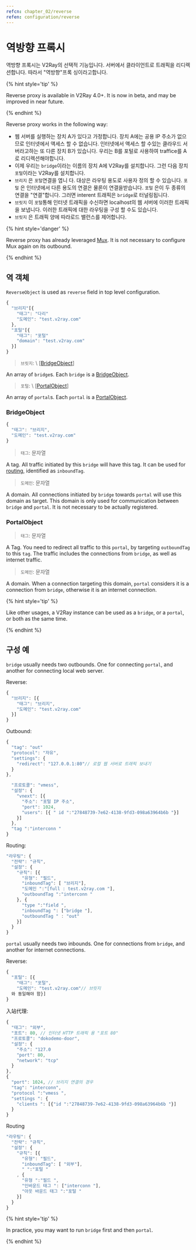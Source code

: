 ```yaml
---
refcn: chapter_02/reverse
refen: configuration/reverse
---
```

# 역방향 프록시

역방향 프록시는 V2Ray의 선택적 기능입니다. 서버에서 클라이언트로 트래픽을 리디렉션합니다. 따라서 "역방향"프록 싱이라고합니다.

{% hint style='tip' %}

Reverse proxy is available in V2Ray 4.0+. It is now in beta, and may be improved in near future.

{% endhint %}

Reverse proxy works in the following way:

* 웹 서버를 실행하는 장치 A가 있다고 가정합니다. 장치 A에는 공용 IP 주소가 없으므로 인터넷에서 액세스 할 수 없습니다. 인터넷에서 액세스 할 수있는 클라우드 서버라고하는 또 다른 장치 B가 있습니다. 우리는 B를 포털로 사용하여 traffice를 A로 리디렉션해야합니다.
* 이제 우리는 `bridge`이라는 이름의 장치 A에 V2Ray를 설치합니다. 그런 다음 장치 `포털`이라는 V2Ray를 설치합니다.
* `브리지` 은 `포털`연결을 엽니 다. 대상은 라우팅 용도로 사용자 정의 할 수 있습니다. `포털` 은 인터넷에서 다른 용도의 연결은 물론이 연결을받습니다. `포털` 은이 두 종류의 연결을 "연결"합니다. 그러면 interent 트래픽은 `bridge`로 터널링됩니다.
* `브릿지` 이 `포털`통해 인터넷 트래픽을 수신하면 localhost의 웹 서버에 이러한 트래픽을 보냅니다. 이러한 트래픽에 대한 라우팅을 구성 할 수도 있습니다.
* `브릿지` 은 트래픽 양에 따라로드 밸런스를 제어합니다.

{% hint style='danger' %}

Reverse proxy has already leveraged [Mux](mux.md). It is not necessary to configure Mux again on its outbound.

{% endhint %}

## 역 객체

`ReverseObject` is used as `reverse` field in top level configuration.

```javascript
{
  "브리지"[{
    "태그": "다리"
    "도메인": "test.v2ray.com"
  },
  "포털"[{
    "태그": "포털"
    "domain": "test.v2ray.com"
  }]
}
```

> `브릿지`: \ [[BridgeObject](bridgeobject)\]

An array of `bridge`s. Each `bridge` is a [BridgeObject](bridgeobject).

> `포털`: \ [[PortalObject](portalobject)\]

An array of `portal`s. Each `portal` is a [PortalObject](bridgeobject).

### BridgeObject

```javascript
{
  "태그": "브리지",
  "도메인": "test.v2ray.com"
}
```

> `태그`: 문자열

A tag. All traffic initiated by this `bridge` will have this tag. It can be used for [routing](routing.md), identified as `inboundTag`.

> `도메인`: 문자열

A domain. All connections initiated by `bridge` towards `portal` will use this domain as target. This domain is only used for communication between `bridge` and `portal`. It is not necessary to be actually registered.

### PortalObject

> `태그`: 문자열

A Tag. You need to redirect all traffic to this `portal`, by targeting `outboundTag` to this `tag`. The traffic includes the connections from `bridge`, as well as internet traffic.

> `도메인`: 문자열

A domain. When a connection targeting this domain, `portal` considers it is a connection from `bridge`, otherwise it is an internet connection.

{% hint style='tip' %}

Like other usages, a V2Ray instance can be used as a `bridge`, or a `portal`, or both as the same time.

{% endhint %}

## 구성 예

`bridge` usually needs two outbounds. One for connecting `portal`, and another for connecting local web server.

Reverse:

```javascript
{
  "브리지": [{
    "태그": "브리지",
    "도메인": "test.v2ray.com"
  }]
}
```

Outbound:

```javascript
{
  "tag": "out"
  "protocol": "자유",
  "settings": {
    "redirect": "127.0.0.1:80"// 로컬 웹 서버로 트래픽 보내기
  }
},

  "프로토콜": "vmess",
  "설정": {
    "vnext": [{
      "주소": "포털 IP 주소",
      "port": 1024,
      "users": [{ " id ":"27848739-7e62-4138-9fd3-098a63964b6b "}]
    }]
  },
  "tag ":"interconn "
}
```

Routing:

```javascript
"라우팅": {
  "전략": "규칙",
  "설정": {
    "규칙": [{
      "유형": "필드",
      "inboundTag": [ "브리지"],
      "도메인 ":"[full : test.v2ray.com "],
      "outboundTag ":"interconn "
    }, {
      "type ":"field ",
      "inboundTag ": ["bridge "],
      "outboundTag " : "out"
    }]
  }
}
```

`portal` usually needs two inbounds. One for connections from `bridge`, and another for internet connections.

Reverse:

```javascript
{
  "포털": [{
    "태그": "포털",
    "도메인": "test.v2ray.com"// 브릿지
  와 동일해야 함}]
}
```

入站代理:

```javascript
{
  "태그": "외부",
  "포트": 80, // 인터넷 HTTP 트래픽 용 "포트 80"
  "프로토콜": "dokodemo-door",
  "설정": {
    "주소": "127.0
    "port": 80,
    "network": "tcp"
  }
},
{
  "port": 1024, // 브리지 연결의 경우
  "tag": "interconn",
  "protocol ":"vmess ",
  "settings ": {
    "clients ": [{"id ":"27848739-7e62-4138-9fd3-098a63964b6b "}]
  }
}
```

Routing

```javascript
"라우팅": {
  "전략": "규칙",
  "설정": {
    "규칙": [{
      "유형": "필드",
      "inboundTag": [ "외부"],
      " ":"포털 "
    , {
      "유형 ":"필드 ",
      "인바운드 태그 ": ["interconn "],
      "아웃 바운드 태그 ":"포털 "
    }]
  }
}
```

{% hint style='tip' %}

In practice, you may want to run `bridge` first and then `portal`.

{% endhint %}